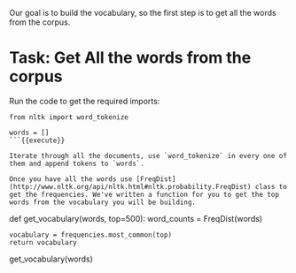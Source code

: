 Our goal is to build the vocabulary, so the first step is to get all the words from the corpus.

# Task: Get All the words from the corpus

Run the code to get the required imports:

```
from nltk import word_tokenize

words = []
```{{execute}}

Iterate through all the documents, use `word_tokenize` in every one of them and append tokens to `words`.

Once you have all the words use [FreqDist](http://www.nltk.org/api/nltk.html#nltk.probability.FreqDist) class to get the frequencies. We've written a function for you to get the top words from the vocabulary you will be building.

```
def get_vocabulary(words, top=500):
    word_counts = FreqDist(words)

    vocabulary = frequencies.most_common(top)
    return vocabulary

get_vocabulary(words)
```{{execute}}
